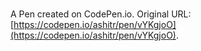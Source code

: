 # 

A Pen created on CodePen.io. Original URL: [https://codepen.io/ashitr/pen/vYKgjoO](https://codepen.io/ashitr/pen/vYKgjoO).


